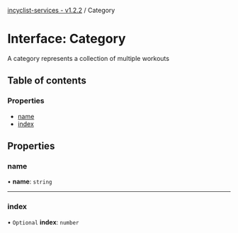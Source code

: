 [incyclist-services - v1.2.2](../README.md) / Category

# Interface: Category

A category represents a collection of multiple workouts

## Table of contents

### Properties

- [name](Category.md#name)
- [index](Category.md#index)

## Properties

### name

• **name**: `string`

___

### index

• `Optional` **index**: `number`

